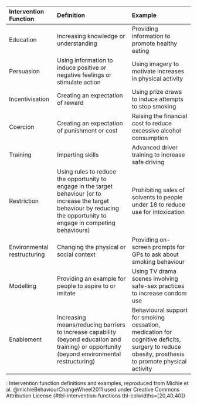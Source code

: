 | **Intervention Function**   | **Definition**                                                                                                                                                              | **Example**                                                                                                                                      |
|:-----------------|:-----------------------------|:------------------------|
| Education                   | Increasing knowledge or understanding                                                                                                                                       | Providing information to promote healthy eating                                                                                                  |
| Persuasion                  | Using information to induce positive or negative feelings or stimulate action                                                                                               | Using imagery to motivate increases in physical activity                                                                                         |
| Incentivisation             | Creating an expectation of reward                                                                                                                                           | Using prize draws to induce attempts to stop smoking                                                                                             |
| Coercion                    | Creating an expectation of punishment or cost                                                                                                                               | Raising the financial cost to reduce excessive alcohol consumption                                                                               |
| Training                    | Imparting skills                                                                                                                                                            | Advanced driver training to increase safe driving                                                                                                |
| Restriction                 | Using rules to reduce the opportunity to engage in the target behaviour (or to increase the target behaviour by reducing the opportunity to engage in competing behaviours) | Prohibiting sales of solvents to people under 18 to reduce use for intoxication                                                                  |
| Environmental restructuring | Changing the physical or social context                                                                                                                                     | Providing on-screen prompts for GPs to ask about smoking behaviour                                                                               |
| Modelling                   | Providing an example for people to aspire to or imitate                                                                                                                     | Using TV drama scenes involving safe-sex practices to increase condom use                                                                        |
| Enablement                  | Increasing means/reducing barriers to increase capability (beyond education and training) or opportunity (beyond environmental restructuring)                               | Behavioural support for smoking cessation, medication for cognitive deficits, surgery to reduce obesity, prosthesis to promote physical activity |

: Intervention function definitions and examples, reproduced from Michie et al. @michieBehaviourChangeWheel2011 used under Creative Commons Attribution License {#tbl-intervention-functions tbl-colwidths=\[20,40,40\]}